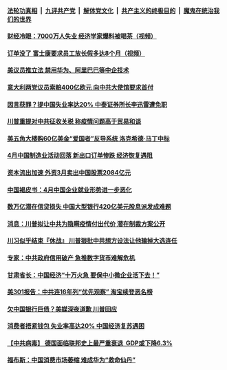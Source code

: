 

####  [法轮功真相](../../../../basic/blob/master/README.md?t=05020501) &nbsp;|&nbsp; [九评共产党](../../../../9ping.md/blob/master/README.md?t=05020501) &nbsp;|&nbsp; [解体党文化](../../../../jtdwh.md/blob/master/README.md?t=05020501)  &nbsp;|&nbsp; [共产主义的终极目的](../../../../gczydzjmd.md/blob/master/README.md?t=05020501) &nbsp;|&nbsp; [魔鬼在统治我们的世界](../../../../mgztzwmdsj.md/blob/master/README.md?t=05020501) 

#### [财经冷眼：7000万人失业  经济学家爆料被喝茶（视频）](../pages/soh7/373708.md?t=05020501) 
#### [订单没了  富士康要求员工放长假多达8个月（视频）](../pages/soh7/373693.md?t=05020501) 
#### [美议员推立法 禁用华为、阿里巴巴等中企技术](../pages/soh7/373597.md?t=05020501) 
#### [意大利两党议员索赔400亿欧元 向中共大使馆要求首付](../pages/soh7/373540.md?t=05020501) 
#### [因言获罪？提中国失业率达20% 中泰证券所长李迅雷遭免职](../pages/soh7/373552.md?t=05020501) 
#### [川普重提对中共征收关税 称疫情问题高于贸易和谈](../pages/soh7/373522.md?t=05020501) 
#### [美五角大楼购60亿美金“爱国者”反导系统 洛克希德·马丁中标](../pages/soh7/373423.md?t=05020501) 
#### [4月中国制造业活动回落 新出口订单惨跌 经济恢复遇阻](../pages/soh7/373357.md?t=05020501) 
#### [资本流出加速 外资3月卖出中国股票2084亿元](../pages/soh7/373360.md?t=05020501) 
#### [中国褐皮书：4月中国企业就业形势进一步恶化](../pages/soh7/373375.md?t=05020501) 
#### [数万亿潜在信贷损失 中国大型银行420亿美元股息派发成难题](../pages/soh7/373372.md?t=05020501) 
#### [消息：川普拟让中共为隐瞒疫情付出代价 潜在制裁方案公开](../pages/soh7/373402.md?t=05020501) 
#### [川习似乎结束『休战』 川普狠批中共想方设法让他输掉大选连任](../pages/soh7/373318.md?t=05020501) 
#### [专家：中共政府信用破产 急推数字货币难解危机](../pages/soh7/373300.md?t=05020501) 
#### [甘肃省长：中国经济“十万火急 要保中小微企业活下去！”](../pages/soh7/373141.md?t=05020501) 
#### [美301报告：中共连16年列“优先观察” 淘宝续登恶名榜](../pages/soh7/373072.md?t=05020501) 
#### [欠中国银行巨债？美媒深夜道歉 川普回应](../pages/soh7/373075.md?t=05020501) 
#### [消费者捂紧钱包 失业率高达20% 中国经济复苏遇困](../pages/soh7/372949.md?t=05020501) 
#### [【中共病毒】 德国面临联邦史上最严重衰退  GDP或下降6.3%](../pages/soh7/372961.md?t=05020501) 
#### [福布斯：中国消费市场萎缩 难成华为“救命仙丹”](../pages/soh7/372970.md?t=05020501) 
